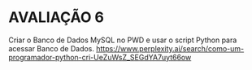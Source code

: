 # AVALIAÇÃO 6

Criar o Banco de Dados MySQL no PWD e usar o script Python para acessar  Banco de Dados. 
https://www.perplexity.ai/search/como-um-programador-python-cri-UeZuWsZ_SEGdYA7uyt66ow

